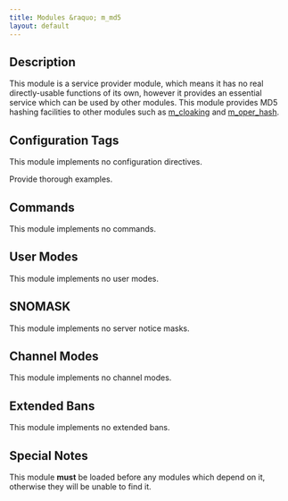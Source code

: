 ```yaml
---
title: Modules &raquo; m_md5
layout: default
---
```


## Description

This module is a service provider module, which means it has no real directly-usable functions of its own, however it 
provides an essential service which can be used by other modules. This module provides MD5 hashing facilities to other 
modules such as [m_cloaking](cloaking.md) and [m_oper_hash](oper_hash.md). 

## Configuration Tags

This module implements no configuration directives.

Provide thorough examples.

## Commands

This module implements no commands.

## User Modes

This module implements no user modes.

## SNOMASK

This module implements no server notice masks.

## Channel Modes

This module implements no channel modes.

## Extended Bans

This module implements no extended bans.

## Special Notes

This module **must** be loaded before any modules which depend on it, otherwise they will be unable to find it. 
